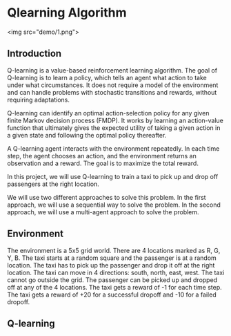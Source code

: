 # Qlearning Algorithm

<img src="demo/1.png"\>

## Introduction

Q-learning is a value-based reinforcement learning algorithm. The goal of Q-learning is to learn a policy, which tells an agent what action to take under what circumstances. It does not require a model of the environment and can handle problems with stochastic transitions and rewards, without requiring adaptations.

Q-learning can identify an optimal action-selection policy for any given finite Markov decision process (FMDP). It works by learning an action-value function that ultimately gives the expected utility of taking a given action in a given state and following the optimal policy thereafter.

A Q-learning agent interacts with the environment repeatedly. In each time step, the agent chooses an action, and the environment returns an observation and a reward. The goal is to maximize the total reward.

In this project, we will use Q-learning to train a taxi to pick up and drop off passengers at the right location.

We will use two different approaches to solve this problem. In the first approach, we will use a sequential way to solve the problem. In the second approach, we will use a multi-agent approach to solve the problem.

## Environment

The environment is a 5x5 grid world. There are 4 locations marked as R, G, Y, B. The taxi starts at a random square and the passenger is at a random location. The taxi has to pick up the passenger and drop it off at the right location. The taxi can move in 4 directions: south, north, east, west. The taxi cannot go outside the grid. The passenger can be picked up and dropped off at any of the 4 locations. The taxi gets a reward of -1 for each time step. The taxi gets a reward of +20 for a successful dropoff and -10 for a failed dropoff.

## Q-learning
